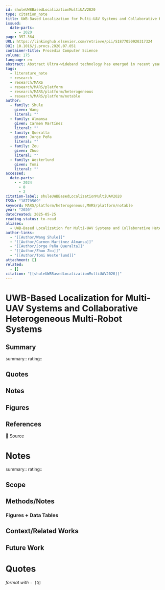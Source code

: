 ```yaml
---
id: shuleUWBBasedLocalizationMultiUAV2020
type: citation_note
title: UWB-Based Localization for Multi-UAV Systems and Collaborative Heterogeneous Multi-Robot Systems
issued:
  date-parts:
    - - 2020
page: 357-364
URL: https://linkinghub.elsevier.com/retrieve/pii/S1877050920317324
DOI: 10.1016/j.procs.2020.07.051
container-title: Procedia Computer Science
volume: 175
language: en
abstract: Abstract Ultra-wideband technology has emerged in recent years as a robust solution for localization in GNSS denied environments. In parUtilctural-awr,iidtsebhaingdh ateccchunraocloygwyhheans ceommeprgaereddintoroectheenrt wyeiraerlseasss laocroabliuzsattisoonlustoioluntifoonrsliosceanliazbaltiinogn ainwGidNeSr Sradnegneieodf ceonlvlairboonrmateivnetsa. nIdn mpaurtlitci-urloabro, titsaphpiglihcaatciocnursacceynwarhioesn, cboeminpgaraebdletotootrheeprlawcieremleosrseloccoamlipzlaetxionansdoleuxtipoennssiivseenmaobtliionng-caawptiudreer raarneagse foofrcuoslelabcaosreastivwehaenrde amcuclutri-arcoyboint tahpepolircdaetiroonf stceennsaorfiocse,nbtieminegtearbs lies tsouﬃrecpileancte. Wmeorperecsoemntptlhexe ﬁanrsdt seuxrpveenysiovfeUmWotBio-nb-acsaepdtulorceaalirzeaatsiofnorfoucsuesecdasoens mwhueltrieUacAcVurascyystienmtsheanodrdheerteorfotgeennseoofuscemntuilmtie-rtoerbsoitsssyusﬃtemcise.nWt. eWheapvreefsoeunnt dthtehaﬁtrsptresvuirovueys loitfeUraWturBe-rbeavsieedwlsodcaolinzoatticoonnfsoidceurseind-odnepmthutlhtiecUhAaVllesnygsetesminsbaontdh haeetreiarol gneanveigoautsiomnualntid-rnoabvoitgasytisotnemwsi.thWmeuhlativpeleforoubnodtsth, abtupt raelsvoioiunstelirtmersatoufreherteevrioegwesnedoounsomt ucoltni-sriodbeortinsy-dsetepmths.thIne pcharatlilceunlgaer,stihnisbiost,htoaetrhiealbneasvt iogfaotiuornkannodwnleadvgigea,ttihoenﬁwrsitthsumruvletyiptloe rreovbioewts,rbeuctenaltsaodivnatnecremssinofUhWetBer-obgaesnedeo(ui)smmeutlhtoi-drosbthoattseynstaebmles.aIdnhpoarctiacnudladr,ytnhaismiisc, tdoetphleoybmesetnotfs;o(uiri)kcnoolwlalbeodrgaeti,vteheloﬁcrasltizsautrivoenytteochrenviqieuwesr;eacnendt(aiidiv) acnocoepseirnatUivWe sBe-nbsainsegda(ni)dmcoeothpoedrasttihvaetmenaanbeluevaedrsshuocchaansd UdyAnVamdoicckdienpglooynmmenotbsi;le(iip)lactoflolarmbosr.aFtiivneallloyc,awliezaatlisoon rteevcihenwiqeuxeiss;tianngdd(aiitia)sceotsopanerdatdivisecusesnsstihnegpaontdenctoiaolpoefratthivise tmecahnneoulvoegrys fsourchboatshUloAcValidzoatcikoinnginoGnNmSoSb-idleenpileadtfeonrvmirso. nFmineanlltys,awnde caolslolabreovriaetwionexinismtinugltid-arotabsoettssyasntdemdiss.cuss the potential of this technology for both localization in GNSS-denied environments and collaboration in multi-robot systems.
tags:
  - literature_note
  - research
  - research/MARS
  - research/MARS/platform
  - research/MARS/platform/heterogeneous
  - research/MARS/platform/notable
author:
  - family: Shule
    given: Wang
    literal: ""
  - family: Almansa
    given: Carmen Martínez
    literal: ""
  - family: Queralta
    given: Jorge Peña
    literal: ""
  - family: Zou
    given: Zhuo
    literal: ""
  - family: Westerlund
    given: Tomi
    literal: ""
accessed:
  date-parts:
    - - 2024
      - 8
      - 2
citation-label: shuleUWBBasedLocalizationMultiUAV2020
ISSN: "18770509"
keyword: MARS/platform/heterogeneous,MARS/platform/notable
year: "2020"
dateCreated: 2025-05-25
reading-status: to-read
aliases:
  - UWB-Based Localization for Multi-UAV Systems and Collaborative Heterogeneous Multi-Robot Systems
author-links:
  - "[[Author/Wang Shule]]"
  - "[[Author/Carmen Martínez Almansa]]"
  - "[[Author/Jorge Peña Queralta]]"
  - "[[Author/Zhuo Zou]]"
  - "[[Author/Tomi Westerlund]]"
attachment: []
related:
  - []
citation: "[[shuleUWBBasedLocalizationMultiUAV2020]]"
---
```


# UWB-Based Localization for Multi-UAV Systems and Collaborative Heterogeneous Multi-Robot Systems

## Summary
summary::
rating::

## Quotes

## Notes

## Figures

## References

🔗 [Source](https://linkinghub.elsevier.com/retrieve/pii/S1877050920317324)

# Notes 
summary::
rating:: 

## Scope
## Methods/Notes
### Figures + Data Tables
## Context/Related Works
## Future Work


# Quotes
 *format with* `- [Q]`
